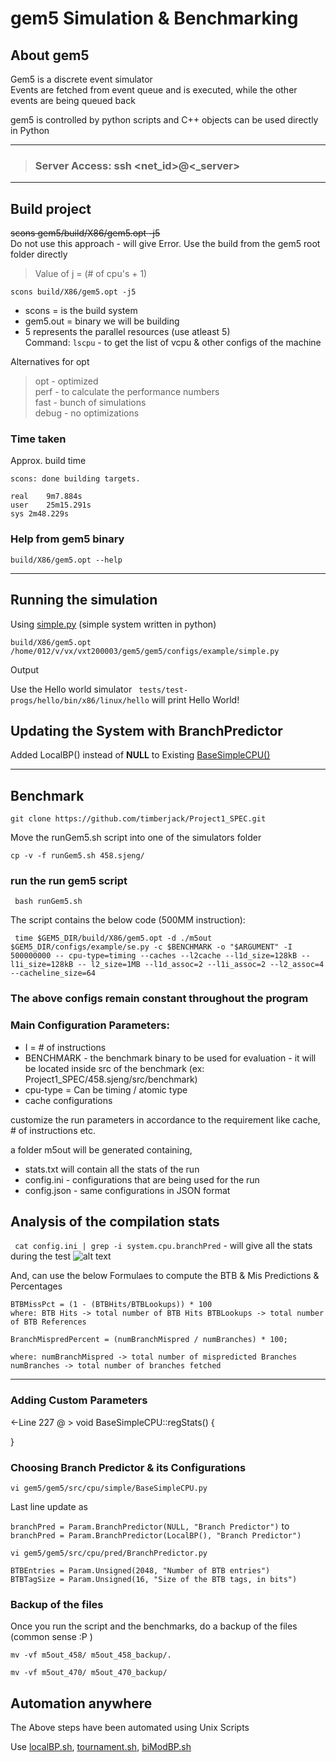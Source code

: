 # gem5 Simulation & Benchmarking

## About gem5
Gem5 is a discrete event simulator  
Events are fetched from event queue and is executed, while the other events are being queued back

gem5 is controlled by python scripts and C++ objects can be used directly in Python

---

> ### Server Access: ssh <net_id>@<_server>


--- 

## Build project

~~scons gem5/build/X86/gem5.opt -j5~~   
Do not use this approach - will give Error. Use the build from the gem5 root folder directly  
> Value of j = (# of cpu's + 1)  

``` scons build/X86/gem5.opt -j5 ```

- scons = is the build system
- gem5.out = binary we will be building 
- 5 represents the parallel resources (use atleast 5)  
Command: ``` lscpu ``` - to get the list of vcpu & other configs of the machine 

Alternatives for opt
> opt - optimized  
> perf - to calculate the performance numbers  
> fast - bunch of simulations   
> debug - no optimizations  


### Time taken 

Approx. build time
```
scons: done building targets.

real	9m7.884s
user	25m15.291s
sys	2m48.229s
```

### Help from gem5 binary   
``` build/X86/gem5.opt --help ```

--- 
## Running the simulation 
Using [simple.py](./python-simulation/simple.py) (simple system written in python)   

``` build/X86/gem5.opt /home/012/v/vx/vxt200003/gem5/gem5/configs/example/simple.py ``` 

Output

Use the Hello world simulator ``` tests/test-progs/hello/bin/x86/linux/hello``` will print Hello World!


## Updating the System with BranchPredictor

Added LocalBP() instead of **NULL** to Existing [BaseSimpleCPU()](./python-simulation/BaseSimpleCPU.py)


---
## Benchmark
``` git clone https://github.com/timberjack/Project1_SPEC.git ```


Move the runGem5.sh script into one of the simulators folder

``` cp -v -f runGem5.sh 458.sjeng/ ```

### run the run gem5 script
``` bash runGem5.sh```   

The script contains the below code (500MM instruction):  

``` time $GEM5_DIR/build/X86/gem5.opt -d ./m5out $GEM5_DIR/configs/example/se.py -c $BENCHMARK -o "$ARGUMENT" -I 500000000 -- cpu-type=timing --caches --l2cache --l1d_size=128kB --l1i_size=128kB -- l2_size=1MB --l1d_assoc=2 --l1i_assoc=2 --l2_assoc=4 --cacheline_size=64```

### The above configs remain constant throughout the program

### Main Configuration Parameters: 
- I = # of instructions
- BENCHMARK - the benchmark binary to be used for evaluation - it will be located inside src of the benchmark (ex: Project1_SPEC/458.sjeng/src/benchmark)
- cpu-type = Can be timing / atomic type
- cache configurations

customize the run parameters in accordance to the requirement like cache, # of instructions etc.

a folder m5out will be generated containing, 
- stats.txt will contain all the stats of the run
- config.ini - configurations that are being used for the run 
- config.json - same configurations in JSON format

## Analysis of the compilation stats
``` cat config.ini | grep -i system.cpu.branchPred``` - will give all the stats during the test 
![alt text](./images/branchPredStats.jpg "Branch Predictor Stats")

And, can use the below Formulaes to compute the BTB & Mis Predictions & Percentages
``` 
BTBMissPct = (1 - (BTBHits/BTBLookups)) * 100
where: BTB Hits -> total number of BTB Hits BTBLookups -> total number of BTB References
 ```
``` 
BranchMispredPercent = (numBranchMispred / numBranches) * 100;

where: numBranchMispred -> total number of mispredicted Branches numBranches -> total number of branches fetched
```

---


### Adding Custom Parameters 

<-Line 227 @  >
void BaseSimpleCPU::regStats() {


}

### Choosing Branch Predictor & its Configurations

``` vi gem5/gem5/src/cpu/simple/BaseSimpleCPU.py ```

Last line update as 

``` branchPred = Param.BranchPredictor(NULL, "Branch Predictor") ```
to 
``` branchPred = Param.BranchPredictor(LocalBP(), "Branch Predictor") ```


``` vi gem5/gem5/src/cpu/pred/BranchPredictor.py ```

```
BTBEntries = Param.Unsigned(2048, "Number of BTB entries")
BTBTagSize = Param.Unsigned(16, "Size of the BTB tags, in bits")
```    




### Backup of the files 

Once you run the script and the benchmarks, do a backup of the files (common sense :P )

```
mv -vf m5out_458/ m5out_458_backup/.  

mv -vf m5out_470/ m5out_470_backup/
```


## Automation anywhere

The Above steps have been automated using Unix Scripts 

Use [localBP.sh](./automation/localBP.sh), [tournament.sh](./automation/tournament.sh), [biModBP.sh](./automation/biModBP.sh)




